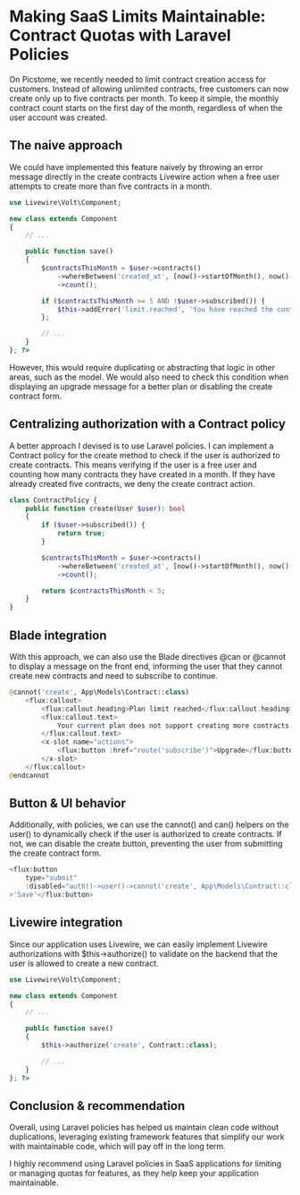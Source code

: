 # Making SaaS Limits Maintainable: Contract Quotas with Laravel Policies

On Picstome, we recently needed to limit contract creation access for customers. Instead of allowing unlimited contracts, free customers can now create only up to five contracts per month. To keep it simple, the monthly contract count starts on the first day of the month, regardless of when the user account was created.

## The naive approach

We could have implemented this feature naively by throwing an error message directly in the create contracts Livewire action when a free user attempts to create more than five contracts in a month.

```php
use Livewire\Volt\Component;

new class extends Component
{
    // ...

    public function save()
    {
        $contractsThisMonth = $user->contracts()
            ->whereBetween('created_at', [now()->startOfMonth(), now()->endOfMonth()])
            ->count();

        if ($contractsThisMonth >= 5 AND !$user->subscribed()) {
            $this->addError('limit.reached', 'You have reached the contract limit.');
        };

        // ...
    }
}; ?>
```

However, this would require duplicating or abstracting that logic in other areas, such as the model. We would also need to check this condition when displaying an upgrade message for a better plan or disabling the create contract form.

## Centralizing authorization with a Contract policy

A better approach I devised is to use Laravel policies. I can implement a Contract policy for the create method to check if the user is authorized to create contracts. This means verifying if the user is a free user and counting how many contracts they have created in a month. If they have already created five contracts, we deny the create contract action.

```php
class ContractPolicy {
    public function create(User $user): bool
    {
        if ($user->subscribed()) {
            return true;
        }

        $contractsThisMonth = $user->contracts()
            ->whereBetween('created_at', [now()->startOfMonth(), now()->endOfMonth()])
            ->count();

        return $contractsThisMonth < 5;
    }
}
```

## Blade integration

With this approach, we can also use the Blade directives @can or @cannot to display a message on the front end, informing the user that they cannot create new contracts and need to subscribe to continue.

```php
@cannot('create', App\Models\Contract::class)
    <flux:callout>
        <flux:callout.heading>Plan limit reached</flux:callout.heading>
        <flux:callout.text>
            Your current plan does not support creating more contracts. Upgrade your plan to create additional contracts.
        </flux:callout.text>
        <x-slot name="actions">
            <flux:button :href="route('subscribe')">Upgrade</flux:button>
        </x-slot>
    </flux:callout>
@endcannot
```

## Button & UI behavior

Additionally, with policies, we can use the cannot() and can() helpers on the user() to dynamically check if the user is authorized to create contracts. If not, we can disable the create button, preventing the user from submitting the create contract form.

```php
<flux:button
    type="submit"
    :disabled="auth()->user()->cannot('create', App\Models\Contract::class)"
>'Save'</flux:button>
```

## Livewire integration

Since our application uses Livewire, we can easily implement Livewire authorizations with $this->authorize() to validate on the backend that the user is allowed to create a new contract.

```php
use Livewire\Volt\Component;

new class extends Component
{
    // ...

    public function save()
    {
        $this->authorize('create', Contract::class);

        // ...
    }
}; ?>
```

## Conclusion & recommendation

Overall, using Laravel policies has helped us maintain clean code without duplications, leveraging existing framework features that simplify our work with maintainable code, which will pay off in the long term.

I highly recommend using Laravel policies in SaaS applications for limiting or managing quotas for features, as they help keep your application maintainable.
